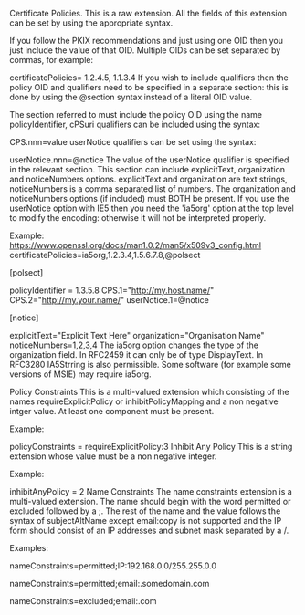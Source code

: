 Certificate Policies.
This is a raw extension. All the fields of this extension can be set by using the appropriate syntax.

If you follow the PKIX recommendations and just using one OID then you just include the value of that OID. Multiple OIDs can be set separated by commas, for example:

 certificatePolicies= 1.2.4.5, 1.1.3.4
If you wish to include qualifiers then the policy OID and qualifiers need to be specified in a separate section: this is done by using the @section syntax instead of a literal OID value.

The section referred to must include the policy OID using the name policyIdentifier, cPSuri qualifiers can be included using the syntax:

 CPS.nnn=value
userNotice qualifiers can be set using the syntax:

 userNotice.nnn=@notice
The value of the userNotice qualifier is specified in the relevant section. This section can include explicitText, organization and noticeNumbers options. explicitText and organization are text strings, noticeNumbers is a comma separated list of numbers. The organization and noticeNumbers options (if included) must BOTH be present. If you use the userNotice option with IE5 then you need the 'ia5org' option at the top level to modify the encoding: otherwise it will not be interpreted properly.

Example:
https://www.openssl.org/docs/man1.0.2/man5/x509v3_config.html
 certificatePolicies=ia5org,1.2.3.4,1.5.6.7.8,@polsect

 [polsect]

 policyIdentifier = 1.3.5.8
 CPS.1="http://my.host.name/"
 CPS.2="http://my.your.name/"
 userNotice.1=@notice

 [notice]

 explicitText="Explicit Text Here"
 organization="Organisation Name"
 noticeNumbers=1,2,3,4
The ia5org option changes the type of the organization field. In RFC2459 it can only be of type DisplayText. In RFC3280 IA5Strring is also permissible. Some software (for example some versions of MSIE) may require ia5org.

Policy Constraints
This is a multi-valued extension which consisting of the names requireExplicitPolicy or inhibitPolicyMapping and a non negative intger value. At least one component must be present.

Example:

 policyConstraints = requireExplicitPolicy:3
Inhibit Any Policy
This is a string extension whose value must be a non negative integer.

Example:

 inhibitAnyPolicy = 2
Name Constraints
The name constraints extension is a multi-valued extension. The name should begin with the word permitted or excluded followed by a ;. The rest of the name and the value follows the syntax of subjectAltName except email:copy is not supported and the IP form should consist of an IP addresses and subnet mask separated by a /.

Examples:

 nameConstraints=permitted;IP:192.168.0.0/255.255.0.0

 nameConstraints=permitted;email:.somedomain.com

 nameConstraints=excluded;email:.com
